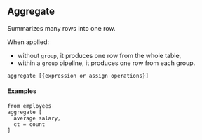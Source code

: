 ## Aggregate

Summarizes many rows into one row.

When applied:
- without `group`, it produces one row from the whole table,
- within a `group` pipeline, it produces one row from each group.

```prql_no_test
aggregate [{expression or assign operations}]
```

#### Examples

```prql
from employees
aggregate [
  average salary,
  ct = count
]
```
